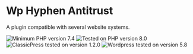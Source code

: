 # Wp Hyphen Antitrust

A plugin compatible with several website systems.

![Minimum PHP version 7.4](https://img.shields.io/badge/PHP_minimum-7.4-8892bf.svg?style=flat-square)
![Tested on PHP version 8.0](https://img.shields.io/badge/PHP_tested-8.0-8892bf.svg?style=flat-square)
![ClassicPress tested on version 1.2.0](https://img.shields.io/badge/ClassicPress_tested-1.2.0-03768e.svg?style=flat-square)
![Wordpress tested on version 5.8](https://img.shields.io/badge/Wordpress_tested-5.8-2271b1.svg?style=flat-square)
